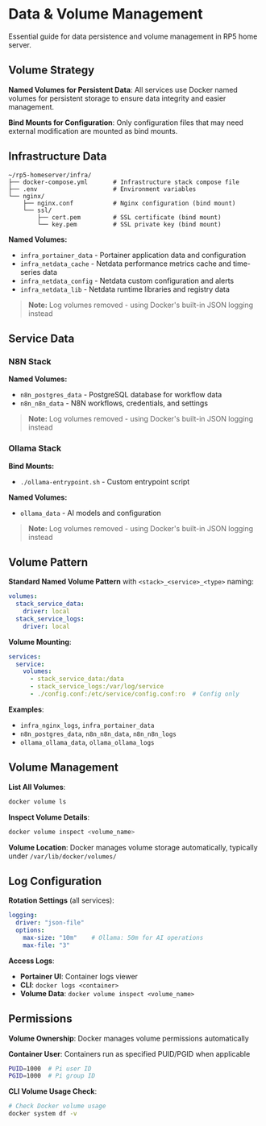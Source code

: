 # Data & Volume Management

Essential guide for data persistence and volume management in RP5 home server.

## Volume Strategy

**Named Volumes for Persistent Data**: All services use Docker named volumes for persistent storage to ensure data integrity and easier management.

**Bind Mounts for Configuration**: Only configuration files that may need external modification are mounted as bind mounts.

## Infrastructure Data

```
~/rp5-homeserver/infra/
├── docker-compose.yml       # Infrastructure stack compose file
├── .env                     # Environment variables
└── nginx/
    ├── nginx.conf           # Nginx configuration (bind mount)
    └── ssl/
        ├── cert.pem         # SSL certificate (bind mount)
        └── key.pem          # SSL private key (bind mount)
```

**Named Volumes:**
- `infra_portainer_data` - Portainer application data and configuration
- `infra_netdata_cache` - Netdata performance metrics cache and time-series data
- `infra_netdata_config` - Netdata custom configuration and alerts
- `infra_netdata_lib` - Netdata runtime libraries and registry data

> **Note:** Log volumes removed - using Docker's built-in JSON logging instead

## Service Data

### N8N Stack
**Named Volumes:**
- `n8n_postgres_data` - PostgreSQL database for workflow data
- `n8n_n8n_data` - N8N workflows, credentials, and settings

> **Note:** Log volumes removed - using Docker's built-in JSON logging instead

### Ollama Stack
**Bind Mounts:**
- `./ollama-entrypoint.sh` - Custom entrypoint script

**Named Volumes:**
- `ollama_data` - AI models and configuration

> **Note:** Log volumes removed - using Docker's built-in JSON logging instead

## Volume Pattern

**Standard Named Volume Pattern** with `<stack>_<service>_<type>` naming:
```yaml
volumes:
  stack_service_data:
    driver: local
  stack_service_logs:
    driver: local
```

**Volume Mounting**:
```yaml
services:
  service:
    volumes:
      - stack_service_data:/data
      - stack_service_logs:/var/log/service
      - ./config.conf:/etc/service/config.conf:ro  # Config only
```

**Examples**:
- `infra_nginx_logs`, `infra_portainer_data`
- `n8n_postgres_data`, `n8n_n8n_data`, `n8n_n8n_logs`  
- `ollama_ollama_data`, `ollama_ollama_logs`

## Volume Management

**List All Volumes**:
```bash
docker volume ls
```

**Inspect Volume Details**:
```bash
docker volume inspect <volume_name>
```

**Volume Location**: 
Docker manages volume storage automatically, typically under `/var/lib/docker/volumes/`

## Log Configuration

**Rotation Settings** (all services):
```yaml
logging:
  driver: "json-file"
  options:
    max-size: "10m"    # Ollama: 50m for AI operations
    max-file: "3"
```

**Access Logs**:
- **Portainer UI**: Container logs viewer
- **CLI**: `docker logs <container>`
- **Volume Data**: `docker volume inspect <volume_name>`

## Permissions

**Volume Ownership**: Docker manages volume permissions automatically

**Container User**: Containers run as specified PUID/PGID when applicable
```bash
PUID=1000  # Pi user ID  
PGID=1000  # Pi group ID
```



**CLI Volume Usage Check**:
```bash
# Check Docker volume usage
docker system df -v
```
